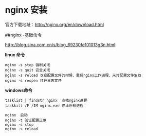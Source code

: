 # nginx 安装

官方下载地址：http://nginx.org/en/download.html

\##nginx -基础命令

http://blog.sina.com.cn/s/blog_69230fe101013g3n.html 

**linux 命令**

```
nginx -s stop 强制关闭 
nginx -s quit 安全关闭 
nginx -s reload 改变配置文件的时候，重启nginx工作进程，来时配置文件生效 
nginx -s reopen 打开日志文件 
```

**windows命令**

```
tasklist | findstr nginx  查找nginx进程
taskkill /F /IM nginx.exe 停止所有进程

nginx  启动
nginx -t 验证配置正确
nginx -s stop
nginx -s reload
```

